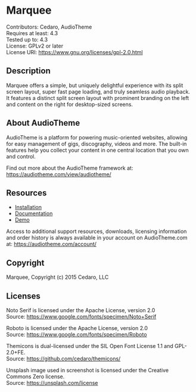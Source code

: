 # Marquee

Contributors: Cedaro, AudioTheme  
Requires at least: 4.3  
Tested up to: 4.3  
License: GPLv2 or later  
License URI: https://www.gnu.org/licenses/gpl-2.0.html  

## Description

Marquee offers a simple, but uniquely delightful experience with its split
screen layout, super fast page loading, and truly seamless audio playback. It
features a distinct split screen layout with prominent branding on the left and
content on the right for desktop-sized screens.

## About AudioTheme

AudioTheme is a platform for powering music-oriented websites, allowing for easy
management of gigs, discography, videos and more. The built-in features help you
collect your content in one central location that you own and control.

Find out more about the AudioTheme framework at:
https://audiotheme.com/view/audiotheme/

## Resources

* [Installation](https://audiotheme.com/support/kb/installing-themes/)
* [Documentation](https://audiotheme.com/support/marquee/)
* [Demo](https://demo.audiotheme.com/marquee/)

Access to additional support resources, downloads, licensing information and
order history is always available in your account on AudioTheme.com at:
https://audiotheme.com/account/

## Copyright

Marquee, Copyright (c) 2015 Cedaro, LLC

## Licenses

Noto Serif is licensed under the Apache License, version 2.0  
Source: https://www.google.com/fonts/specimen/Noto+Serif

Roboto is licensed under the Apache License, version 2.0  
Source: https://www.google.com/fonts/specimen/Roboto

Themicons is dual-licensed under the SIL Open Font License 1.1 and GPL-2.0+FE.  
Source: https://github.com/cedaro/themicons/

Unsplash image used in screenshot is licensed under the Creative Commons Zero license.  
Source: https://unsplash.com/license
